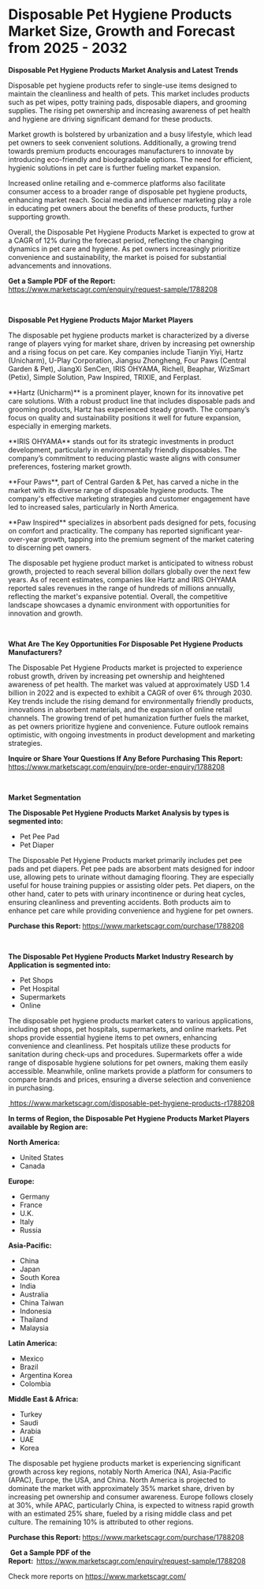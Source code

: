 <p><h1>Disposable Pet Hygiene Products Market Size, Growth and Forecast from 2025 - 2032</h1></p><p><strong>Disposable Pet Hygiene Products Market Analysis and Latest Trends</strong></p>
<p><p>Disposable pet hygiene products refer to single-use items designed to maintain the cleanliness and health of pets. This market includes products such as pet wipes, potty training pads, disposable diapers, and grooming supplies. The rising pet ownership and increasing awareness of pet health and hygiene are driving significant demand for these products. </p><p>Market growth is bolstered by urbanization and a busy lifestyle, which lead pet owners to seek convenient solutions. Additionally, a growing trend towards premium products encourages manufacturers to innovate by introducing eco-friendly and biodegradable options. The need for efficient, hygienic solutions in pet care is further fueling market expansion. </p><p>Increased online retailing and e-commerce platforms also facilitate consumer access to a broader range of disposable pet hygiene products, enhancing market reach. Social media and influencer marketing play a role in educating pet owners about the benefits of these products, further supporting growth. </p><p>Overall, the Disposable Pet Hygiene Products Market is expected to grow at a CAGR of 12% during the forecast period, reflecting the changing dynamics in pet care and hygiene. As pet owners increasingly prioritize convenience and sustainability, the market is poised for substantial advancements and innovations.</p></p>
<p><strong>Get a Sample PDF of the Report:&nbsp;</strong> <a href="https://www.marketscagr.com/enquiry/request-sample/1788208?utm_campaign=3124&utm_medium=2&utm_source=Github&utm_content=ia&utm_term=05042025&utm_id=disposable-pet-hygiene-products">https://www.marketscagr.com/enquiry/request-sample/1788208</a></p>
<p>&nbsp;</p>
<p><strong>Disposable Pet Hygiene Products Major Market Players</strong></p>
<p><p>The disposable pet hygiene products market is characterized by a diverse range of players vying for market share, driven by increasing pet ownership and a rising focus on pet care. Key companies include Tianjin Yiyi, Hartz (Unicharm), U-Play Corporation, Jiangsu Zhongheng, Four Paws (Central Garden & Pet), JiangXi SenCen, IRIS OHYAMA, Richell, Beaphar, WizSmart (Petix), Simple Solution, Paw Inspired, TRIXIE, and Ferplast.</p><p>**Hartz (Unicharm)** is a prominent player, known for its innovative pet care solutions. With a robust product line that includes disposable pads and grooming products, Hartz has experienced steady growth. The company’s focus on quality and sustainability positions it well for future expansion, especially in emerging markets.</p><p>**IRIS OHYAMA** stands out for its strategic investments in product development, particularly in environmentally friendly disposables. The company’s commitment to reducing plastic waste aligns with consumer preferences, fostering market growth. </p><p>**Four Paws**, part of Central Garden & Pet, has carved a niche in the market with its diverse range of disposable hygiene products. The company's effective marketing strategies and customer engagement have led to increased sales, particularly in North America.</p><p>**Paw Inspired** specializes in absorbent pads designed for pets, focusing on comfort and practicality. The company has reported significant year-over-year growth, tapping into the premium segment of the market catering to discerning pet owners.</p><p>The disposable pet hygiene product market is anticipated to witness robust growth, projected to reach several billion dollars globally over the next few years. As of recent estimates, companies like Hartz and IRIS OHYAMA reported sales revenues in the range of hundreds of millions annually, reflecting the market's expansive potential. Overall, the competitive landscape showcases a dynamic environment with opportunities for innovation and growth.</p></p>
<p>&nbsp;</p>
<p><strong>What Are The Key Opportunities For Disposable Pet Hygiene Products Manufacturers?</strong></p>
<p><p>The Disposable Pet Hygiene Products market is projected to experience robust growth, driven by increasing pet ownership and heightened awareness of pet health. The market was valued at approximately USD 1.4 billion in 2022 and is expected to exhibit a CAGR of over 6% through 2030. Key trends include the rising demand for environmentally friendly products, innovations in absorbent materials, and the expansion of online retail channels. The growing trend of pet humanization further fuels the market, as pet owners prioritize hygiene and convenience. Future outlook remains optimistic, with ongoing investments in product development and marketing strategies.</p></p>
<p><strong>Inquire or Share Your Questions If Any Before Purchasing This Report:</strong> <a href="https://www.marketscagr.com/enquiry/pre-order-enquiry/1788208?utm_campaign=3124&utm_medium=2&utm_source=Github&utm_content=ia&utm_term=05042025&utm_id=disposable-pet-hygiene-products">https://www.marketscagr.com/enquiry/pre-order-enquiry/1788208</a></p>
<p>&nbsp;</p>
<p><strong>Market Segmentation</strong></p>
<p><strong>The Disposable Pet Hygiene Products Market Analysis by types is segmented into:</strong></p>
<p><ul><li>Pet Pee Pad</li><li>Pet Diaper</li></ul></p>
<p><p>The Disposable Pet Hygiene Products market primarily includes pet pee pads and pet diapers. Pet pee pads are absorbent mats designed for indoor use, allowing pets to urinate without damaging flooring. They are especially useful for house training puppies or assisting older pets. Pet diapers, on the other hand, cater to pets with urinary incontinence or during heat cycles, ensuring cleanliness and preventing accidents. Both products aim to enhance pet care while providing convenience and hygiene for pet owners.</p></p>
<p><strong>Purchase this Report:&nbsp;</strong><a href="https://www.marketscagr.com/purchase/1788208?utm_campaign=3124&utm_medium=2&utm_source=Github&utm_content=ia&utm_term=05042025&utm_id=disposable-pet-hygiene-products">https://www.marketscagr.com/purchase/1788208</a></p>
<p>&nbsp;</p>
<p><strong>The Disposable Pet Hygiene Products Market Industry Research by Application is segmented into:</strong></p>
<p><ul><li>Pet Shops</li><li>Pet Hospital</li><li>Supermarkets</li><li>Online</li></ul></p>
<p><p>The disposable pet hygiene products market caters to various applications, including pet shops, pet hospitals, supermarkets, and online markets. Pet shops provide essential hygiene items to pet owners, enhancing convenience and cleanliness. Pet hospitals utilize these products for sanitation during check-ups and procedures. Supermarkets offer a wide range of disposable hygiene solutions for pet owners, making them easily accessible. Meanwhile, online markets provide a platform for consumers to compare brands and prices, ensuring a diverse selection and convenience in purchasing.</p></p>
<p><a href="https://www.marketscagr.com/disposable-pet-hygiene-products-r1788208?utm_campaign=3124&utm_medium=2&utm_source=Github&utm_content=ia&utm_term=05042025&utm_id=disposable-pet-hygiene-products">&nbsp;https://www.marketscagr.com/disposable-pet-hygiene-products-r1788208</a></p>
<p><strong>In terms of Region, the Disposable Pet Hygiene Products Market Players available by Region are:</strong></p>
<p>
    <p> <strong> North America: </strong>
        <ul>
            <li>United States</li>
            <li>Canada</li>
        </ul>
        </p> 
    <p> <strong> Europe: </strong>
        <ul>
            <li>Germany</li>
            <li>France</li>
            <li>U.K.</li>
            <li>Italy</li>
            <li>Russia</li>
        </ul>
        </p> 
    <p> <strong> Asia-Pacific: </strong>
        <ul>
            <li>China</li>
            <li>Japan</li>
            <li>South Korea</li>
            <li>India</li>
            <li>Australia</li>
            <li>China Taiwan</li>
            <li>Indonesia</li>
            <li>Thailand</li>
            <li>Malaysia</li>
        </ul>
        </p> 
    <p> <strong> Latin America: </strong>
        <ul>
            <li>Mexico</li>
            <li>Brazil</li>
            <li>Argentina Korea</li>
            <li>Colombia</li>
        </ul>
        </p> 
    <p> <strong> Middle East & Africa: </strong>
        <ul>
            <li>Turkey</li>
            <li>Saudi</li>
            <li>Arabia</li>
            <li>UAE</li>
            <li>Korea</li>
        </ul>
    </p>
    </p>
<p><p>The disposable pet hygiene products market is experiencing significant growth across key regions, notably North America (NA), Asia-Pacific (APAC), Europe, the USA, and China. North America is projected to dominate the market with approximately 35% market share, driven by increasing pet ownership and consumer awareness. Europe follows closely at 30%, while APAC, particularly China, is expected to witness rapid growth with an estimated 25% share, fueled by a rising middle class and pet culture. The remaining 10% is attributed to other regions.</p></p>
<p><strong>Purchase this Report: </strong><a href="https://www.marketscagr.com/purchase/1788208?utm_campaign=3124&utm_medium=2&utm_source=Github&utm_content=ia&utm_term=05042025&utm_id=disposable-pet-hygiene-products">https://www.marketscagr.com/purchase/1788208</a></p>
<p>&nbsp;<strong>Get a Sample PDF of the Report:&nbsp;&nbsp;</strong><a href="https://www.marketscagr.com/enquiry/request-sample/1788208?utm_campaign=3124&utm_medium=2&utm_source=Github&utm_content=ia&utm_term=05042025&utm_id=disposable-pet-hygiene-products">https://www.marketscagr.com/enquiry/request-sample/1788208</a></p>
<p><strong></strong></p>
<p>Check more reports on <a href="https://www.marketscagr.com/?utm_campaign=3124&utm_medium=2&utm_source=Github&utm_content=ia&utm_term=05042025&utm_id=disposable-pet-hygiene-products">https://www.marketscagr.com/</a></p>